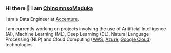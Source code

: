### Hi there 👋 I am [ChinomnsoMaduka](https://github.com/chinomnsomaduka)

<!--
**chinomnsomaduka/chinomnsomaduka** is a ✨ _special_ ✨ repository because its `README.md` (this file) appears on your GitHub profile.

Here are some ideas to get you started:

- 🔭 I’m currently working on ...
- 🌱 I’m currently learning ...
- 👯 I’m looking to collaborate on ...
- 🤔 I’m looking for help with ...
- 💬 Ask me about ...
- 📫 How to reach me: ...
- 😄 Pronouns: ...
- ⚡ Fun fact: ...
-->
I am a Data Engineer at [Accenture](https://github.com/Accenture). 

I am currently working on projects involving the use of Aritificial Intelligence (AI), Machine Learning (ML), Deep Learning (DL), Natural Language Processing (NLP) and Cloud Computing ([AWS](https://aws.amazon.com/), [Azure](https://azure.microsoft.com/en-us/), [Google Cloud](https://cloud.google.com/)) technologies.

